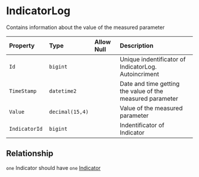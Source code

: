 # IndicatorLog

Contains information about the value of the measured parameter

| Property           | Type            | Allow Null | Description                                                      |
| :----------------- | :-------------- | :--------- | :--------------------------------------------------------------- |
| `Id`               | `bigint`        |            | Unique indentificator of IndicatorLog. Autoincriment             |
| `TimeStamp`        | `datetime2`     |            | Date and time getting the value of the measured parameter        |
| `Value`            | `decimal(15,4)` |            | Value of the measured parameter                                  |
| `IndicatorId `     | `bigint`        |            | Indentificator of Indicator                                      |

## Relationship

`one` Indicator should have `one` [Indicator](./Indicator.md)
